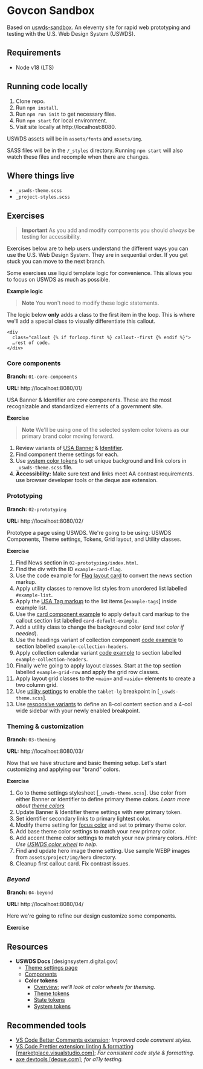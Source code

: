 # Govcon Sandbox

Based on [uswds-sandbox](https://github.com/uswds/uswds-sandbox). An eleventy site for rapid web prototyping and testing with the U.S. Web Design System (USWDS).

## Requirements

- Node v18 (LTS)

## Running code locally

1. Clone repo.
1. Run `npm install`.
1. Run `npm run init` to get necessary files.
1. Run `npm start` for local environment.
1. Visit site locally at http://localhost:8080.

USWDS assets will be in `assets/fonts` and `assets/img`.

SASS files will be in the `/_styles` directory. Running `npm start` will also watch these files and recompile when there are changes.

## Where things live

- `_uswds-theme.scss`
- `_project-styles.scss`

## Exercises

> **Important**
> As you add and modify components you should _always_ be testing for accessibility.

Exercises below are to help users understand the different ways you can use the U.S. Web Design System. They are in sequential order. If you get stuck you can move to the next branch.

Some exercises use liquid template logic for convenience. This allows you to focus on USWDS as much as possible.

**Example logic**

> **Note**
> You won't need to modify these logic statements.

The logic below **only** adds a class to the first item in the loop. This is where we'll add a special class to visually differentiate this callout.

```liquid
<div
  class="callout {% if forloop.first %} callout--first {% endif %}">
  …rest of code.
</div>
```

### Core components

**Branch:** `01-core-components`

**URL:** http://localhost:8080/01/

USA Banner & Identifier are _core_ components. These are the most recognizable and standardized elements of a government site.

**Exercise**

> **Note**
> We'll be using one of the selected system color tokens as our primary brand color moving forward.

1. Review variants of [USA Banner](https://designsystem.digital.gov/components/banner/) & [Identifier](https://designsystem.digital.gov/components/identifier/).
1. Find component theme settings for each.
1. Use [system color tokens](https://designsystem.digital.gov/colors/system) to set unique background and link colors in `_uswds-theme.scss` file.
1. **Accessibility:** Make sure text and links meet AA contrast requirements. use browser developer tools or the deque axe extension.

### Prototyping

**Branch:** `02-prototyping`

**URL:** http://localhost:8080/02/

Prototype a page using USWDS. We're going to be using: USWDS Components, Theme settings, Tokens, Grid layout, and Utility classes.

**Exercise**

1. Find News section in `02-prototyping/index.html`.
1. Find the div with the ID `example-card-flag`.
1. Use the code example for [Flag layout card](https://designsystem.digital.gov/components/card/#flag-layout-card) to convert the news section markup.
1. Apply utility classes to remove list styles from unordered list labelled `#example-list`.
1. Apply the [USA Tag markup](https://designsystem.digital.gov/components/tag/#component-code) to the list items [`example-tags`] inside example list.
1. Use the [card component example](https://designsystem.digital.gov/components/tag/#component-code) to apply default card markup to the callout section list labelled `card-default-example`.
1. Add a utility class to change the background color (_and text color if needed_).
1. Use the headings variant of collection component [code example](https://designsystem.digital.gov/components/collection/#component-code) to section labelled `example-collection-headers`.
1. Apply collection calendar variant [code example](https://designsystem.digital.gov/components/collection/#component-code) to section labelled `example-collection-headers`.
1. Finally we're going to apply layout classes. Start at the top section labelled `example-grid-row` and apply the grid row classes.
1. Apply layout grid classes to the `<main>` and `<aside>` elements to create a two column grid.
1. Use [utility settings](https://designsystem.digital.gov/utilities/layout-grid/#utilities-settings) to enable the `tablet-lg` breakpoint in [`_uswds-theme.scss`].
1. Use [responsive variants](https://designsystem.digital.gov/utilities/layout-grid/#responsive-variants-2) to define an 8-col content section and a 4-col wide sidebar with your newly enabled breakpoint.

### Theming & customization

**Branch:** `03-theming`

**URL:** http://localhost:8080/03/

Now that we have structure and basic theming setup. Let's start customizing and applying our "brand" colors.

**Exercise**

1. Go to theme settings stylesheet [`_uswds-theme.scss`]. Use color from either Banner or Identifier to define primary theme colors. _Learn more about [theme colors](https://designsystem.digital.gov/colors/theme)_
1. Update Banner & Identifier theme settings with new primary token.
1. Set identifier secondary links to primary lightest color.
1. Modify theme setting for [focus color](https://designsystem.digital.gov/documentation/settings/#general-settings) and set to primary theme color.
1. Add base theme color settings to match your new primary color.
1. Add accent theme color settings to match your new primary colors. _Hint: Use [USWDS color wheel](https://designsystem.digital.gov/design-tokens/color/overview/#uswds-color-wheels) to help_.
1. Find and update hero image theme setting. Use sample WEBP images from `assets/project/img/hero` directory.
1. Cleanup first callout card. Fix contrast issues.

### _Beyond_

**Branch:** `04-beyond`

**URL:** http://localhost:8080/04/

Here we're going to refine our design customize some components.

**Exercise**

## Resources

- **USWDS Docs** [designsystem.digital.gov]
  - [Theme settings page](https://designsystem.digital.gov/documentation/settings)
  - [Components](https://designsystem.digital.gov/components)
  - **Color tokens**
    - [Overview](https://designsystem.digital.gov/colors); _we'll look at color wheels for theming._
    - [Theme tokens](https://designsystem.digital.gov/colors/theme)
    - [State tokens](https://designsystem.digital.gov/colors/state)
    - [System tokens](https://designsystem.digital.gov/colors/system)

## Recommended tools

- [VS Code Better Comments extension](https://marketplace.visualstudio.com/items?itemName=aaron-bond.better-comments); _Improved code comment styles._
- [VS Code Prettier extension: linting & formatting [marketplace.visualstudio.com]](https://marketplace.visualstudio.com/items?itemName=esbenp.prettier-vscode); _For consistent code style & formatting._
- [axe devtools [deque.com]](https://www.deque.com/axe/browser-extensions/); _for a11y testing._
